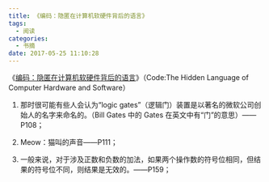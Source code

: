 ```yaml
---
title: 《编码：隐匿在计算机软硬件背后的语言》
tags:
  - 阅读
categories:
  - 书摘
date: 2017-05-25 11:10:28
---
```


《[编码：隐匿在计算机软硬件背后的语言](https://book.douban.com/subject/4822685/)》（Code:The Hidden Language of Computer Hardware and Software）

<!-- more -->

1. 那时很可能有些人会认为“logic gates”（逻辑门）装置是以著名的微软公司创始人的名字来命名的。（Bill Gates 中的 Gates 在英文中有“门”的意思）——P108；

2. Meow：猫叫的声音——P111；

3. 一般来说，对于涉及正数和负数的加法，如果两个操作数的符号位相同，但结果的符号位不同，则结果是无效的。——P159；
